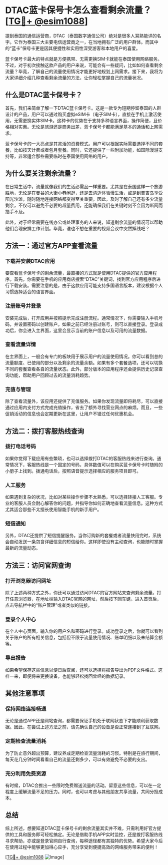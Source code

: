 # DTAC蓝卡保号卡怎么查看剩余流量？[[TG💪+ @esim1088](https://t.me/s/esim1088)]

提到泰国的通信运营商，DTAC（泰国数字通信公司）绝对是很多人耳熟能详的名字。它作为泰国三大主要电信运营商之一，在当地拥有广泛的用户群体。而其中的“蓝卡”保号卡更是因其便捷性和实用性深受游客和本地用户的喜爱。

蓝卡保号卡最大的特点就是方便携带、无需更换SIM卡就能在泰国使用网络服务。不过，对于初次接触这款产品的用户来说，可能会有一些疑问，比如如何查看剩余流量？毕竟，了解自己的流量使用情况才能更好地规划上网需求。接下来，我将为大家详细介绍几种查看剩余流量的方法，让你轻松掌握自己的流量状况。

## **什么是DTAC蓝卡保号卡？**

首先，我们来简单了解一下DTAC蓝卡保号卡。这是一款专为短期停留泰国的人群设计的产品，用户可以通过购买虚拟eSIM卡（电子SIM卡），直接在手机上激活使用，无需更换实体SIM卡。这种卡的优势在于支持多种语言界面，操作简便，且价格相对实惠。无论是旅游还是商务出差，蓝卡保号卡都能满足基本的通话和上网需求。

蓝卡保号卡的一大亮点是其灵活的资费模式。用户可以根据实际需要选择不同的套餐，比如按天计费或者包月套餐。同时，它还提供了一些附加功能，如国际漫游支持等，非常适合那些需要临时在泰国使用网络的用户。

## **为什么要关注剩余流量？**

在日常生活中，流量就像我们的生活必需品一样重要。尤其是在泰国这样一个旅游胜地，无论是在曼谷的大街小巷闲逛，还是去清迈体验慢生活，或是到普吉岛享受阳光沙滩，随时随地连接网络都变得至关重要。因此，及时了解自己还有多少流量剩余，不仅可以避免不必要的超量费用，还能确保我们在关键时刻不会因为断网而措手不及。

此外，对于经常需要在线办公或处理事务的人来说，知道剩余流量的情况可以帮助他们合理安排工作计划。毕竟，谁也不想在重要的视频会议中突然掉线吧？

## **方法一：通过官方APP查看流量**

### **下载并安装DTAC应用**
要查看蓝卡保号卡的剩余流量，最直接的方式就是使用DTAC提供的官方应用程序。首先，你需要在手机的应用商店搜索“DTAC”关键词，找到官方应用程序后进行下载安装。需要注意的是，由于这款应用可能支持多国语言版本，建议根据个人习惯选择适合的语言界面。

### **注册账号并登录**
安装完成后，打开应用并按照提示完成注册流程。通常情况下，你需要输入手机号码，并设置密码以创建账户。如果之前已经注册过账号，则可以直接登录。登录成功后，你会进入主界面，这里会显示当前的账户信息以及可用的流量数据。

### **查看流量详情**
在主界面上，一般会有专门的板块用于展示用户的流量使用情况。你可以看到总的流量额度、已使用的部分以及剩余的流量余额。如果有多个套餐选项，还可以切换不同的套餐查看各自的流量状态。此外，部分版本的应用程序还会提供历史记录查询功能，帮助用户回顾过去的流量消耗趋势。

### **充值与管理**
除了查看流量外，该应用还提供了充值服务。如果你发现流量即将耗尽，可以直接通过应用内支付方式完成充值操作，省去了额外寻找营业网点的麻烦。而且，一些促销活动的信息也会定期更新在这里，让用户不错过任何优惠机会。

## **方法二：拨打客服热线查询**

### **拨打电话号码**
如果你觉得下载应用有些繁琐，也可以选择拨打DTAC的客服热线来进行查询。通常情况下，客服热线是一个固定的号码，具体数值可以在购买蓝卡保号卡时随附的小册子上找到。拨通电话后，按照语音提示选择相应的服务项目即可。

### **人工服务**
如果遇到复杂的状况，比如对某些操作步骤不太熟悉，可以选择转接人工客服。专业的客服人员会耐心解答你的问题，并指导你如何正确地查看流量信息。这种方式尤其适合那些不太擅长使用智能手机的新手用户。

### **短信通知**
另外，DTAC还提供了短信提醒服务。当你订购新的套餐或者流量快用完时，系统会自动发送一条包含详细信息的短信给你。这样即使没有主动查询，也能随时掌握最新的流量动态。

## **方法三：访问官网查询**

### **打开浏览器访问网址**
除了上述两种方式之外，你还可以通过访问DTAC的官方网站来查询剩余流量。打开任意浏览器，在地址栏输入DTAC官网的网址，然后按下回车键。进入首页后，点击导航栏中的“账户管理”或者类似的链接。

### **登录个人中心**
在个人中心页面，输入你的用户名和密码进行登录。成功登录之后，你就可以看到关于账户的所有相关信息，包括但不限于流量使用情况、账单明细以及未结算金额等。

### **导出报告**
如果希望保存这些信息以便日后查阅，还可以选择将报告导出为PDF文件格式。这样一来，即便将来更换设备，也能够轻松找回曾经的数据记录。

## **其他注意事项**

### **保持网络连接畅通**
无论是通过APP还是网站查询，都需要保证手机处于联网状态下才能顺利获取数据。因此，在尝试上述方法之前，请先确认自己的设备是否正常连接到了互联网。

### **定期检查流量消耗**
为了防止意外超出预算，建议养成定期检查流量消耗的习惯。特别是在旅行期间，每天花几分钟时间看看自己的流量还剩多少，可以有效避免不必要的支出。

### **充分利用免费资源**
有时候，DTAC会推出一些限时免费赠送流量的活动。留意这些信息，可以在一定程度上缓解流量不足的压力。同时，也可以考虑与其他朋友共享流量，共同分担成本。

## **总结**

综上所述，想要知道DTAC蓝卡保号卡的剩余流量其实并不难，只需利用好官方提供的工具和服务即可轻松搞定。无论是借助手机APP实时监控，还是拨打客服热线寻求帮助，亦或是登录官网自行查询，每种途径都有其独特的优势。希望大家今后在使用过程中能够更加得心应手，充分享受到便捷高效的网络服务带来的便利！

[[TG💪+ @esim1088](https://t.me/s/esim1088) ![Image](https://i.postimg.cc/4NQfJmqS/Snipaste-2025-05-13-00-14-12.png)]